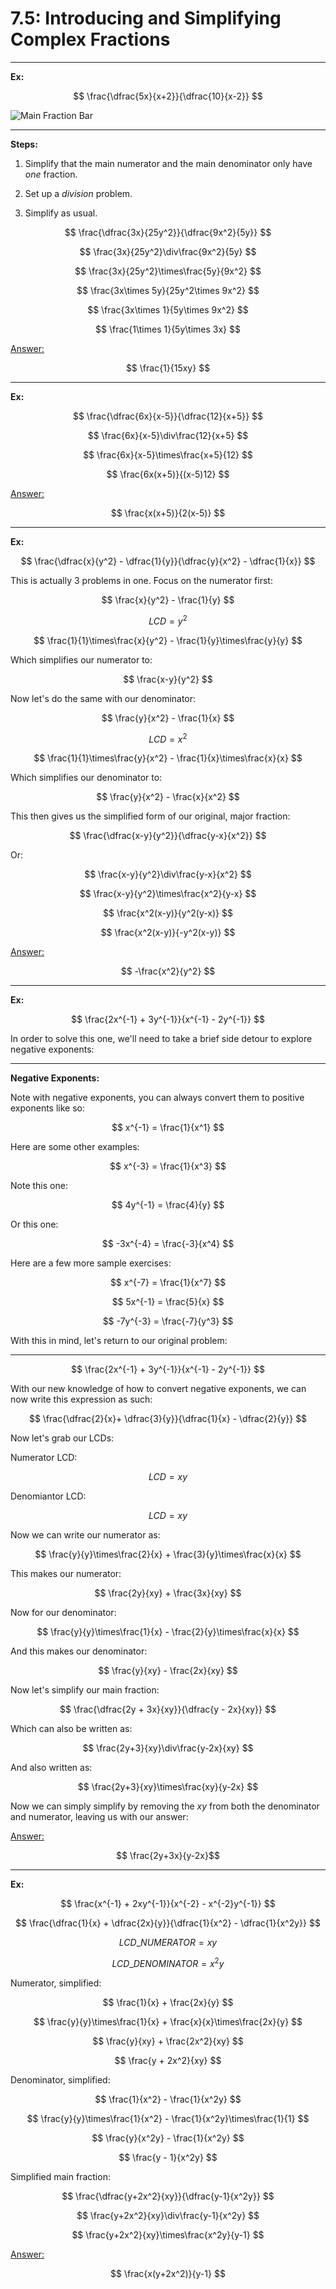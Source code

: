 # 7.5: Introducing and Simplifying Complex Fractions

---

**Ex:**

$$ \frac{\dfrac{5x}{x+2}}{\dfrac{10}{x-2}} $$

![Main Fraction Bar](./intermediate_algebra_06.png)

---

**Steps:**

1. Simplify that the main numerator and the main denominator only have _one_
   fraction.

2. Set up a _division_ problem.

3. Simplify as usual.

$$ \frac{\dfrac{3x}{25y^2}}{\dfrac{9x^2}{5y}} $$

$$ \frac{3x}{25y^2}\div\frac{9x^2}{5y} $$

$$ \frac{3x}{25y^2}\times\frac{5y}{9x^2} $$

$$ \frac{3x\times 5y}{25y^2\times 9x^2} $$

$$ \frac{3x\times 1}{5y\times 9x^2} $$

$$ \frac{1\times 1}{5y\times 3x} $$

<ins>Answer:</ins>

$$ \frac{1}{15xy} $$

---

**Ex:**

$$ \frac{\dfrac{6x}{x-5}}{\dfrac{12}{x+5}} $$

$$ \frac{6x}{x-5}\div\frac{12}{x+5} $$

$$ \frac{6x}{x-5}\times\frac{x+5}{12} $$

$$ \frac{6x(x+5)}{(x-5)12} $$

<ins>Answer:</ins>

$$ \frac{x(x+5)}{2(x-5)} $$

---

**Ex:**

$$ \frac{\dfrac{x}{y^2} - \dfrac{1}{y}}{\dfrac{y}{x^2} - \dfrac{1}{x}} $$

This is actually 3 problems in one. Focus on the numerator first:

$$ \frac{x}{y^2} - \frac{1}{y} $$

$$ LCD = y^2 $$

$$ \frac{1}{1}\times\frac{x}{y^2} - \frac{1}{y}\times\frac{y}{y} $$

Which simplifies our numerator to:

$$ \frac{x-y}{y^2} $$

Now let's do the same with our denominator:

$$ \frac{y}{x^2} - \frac{1}{x} $$

$$ LCD = x^2 $$

$$ \frac{1}{1}\times\frac{y}{x^2} - \frac{1}{x}\times\frac{x}{x} $$

Which simplifies our denominator to:

$$ \frac{y}{x^2} - \frac{x}{x^2} $$

This then gives us the simplified form of our original, major fraction:

$$ \frac{\dfrac{x-y}{y^2}}{\dfrac{y-x}{x^2}} $$

Or:

$$ \frac{x-y}{y^2}\div\frac{y-x}{x^2} $$

$$ \frac{x-y}{y^2}\times\frac{x^2}{y-x} $$

$$ \frac{x^2(x-y)}{y^2(y-x)} $$

$$ \frac{x^2(x-y)}{-y^2(x-y)} $$

<ins>Answer:</ins>

$$ -\frac{x^2}{y^2} $$

---

**Ex:**

$$ \frac{2x^{-1} + 3y^{-1}}{x^{-1} - 2y^{-1}} $$

In order to solve this one, we'll need to take a brief side detour to explore
negative exponents:

---

**Negative Exponents:**

Note with negative exponents, you can always convert them to positive exponents
like so:

$$ x^{-1} = \frac{1}{x^1} $$

Here are some other examples:

$$ x^{-3} = \frac{1}{x^3} $$

Note this one:

$$ 4y^{-1} = \frac{4}{y} $$

Or this one:

$$ -3x^{-4} = \frac{-3}{x^4} $$

Here are a few more sample exercises:

$$ x^{-7} = \frac{1}{x^7} $$

$$ 5x^{-1} = \frac{5}{x} $$

$$ -7y^{-3} = \frac{-7}{y^3} $$

With this in mind, let's return to our original problem:

---

$$ \frac{2x^{-1} + 3y^{-1}}{x^{-1} - 2y^{-1}} $$

With our new knowledge of how to convert negative exponents, we can now write
this expression as such:

$$ \frac{\dfrac{2}{x}+ \dfrac{3}{y}}{\dfrac{1}{x} - \dfrac{2}{y}} $$

Now let's grab our LCDs:

Numerator LCD:

$$ LCD =  xy $$

Denomiantor LCD:

$$ LCD =  xy $$

Now we can write our numerator as:

$$ \frac{y}{y}\times\frac{2}{x} + \frac{3}{y}\times\frac{x}{x} $$

This makes our numerator:

$$ \frac{2y}{xy} + \frac{3x}{xy} $$

Now for our denominator:

$$ \frac{y}{y}\times\frac{1}{x} - \frac{2}{y}\times\frac{x}{x} $$

And this makes our denominator:

$$ \frac{y}{xy} - \frac{2x}{xy} $$

Now let's simplify our main fraction:

$$ \frac{\dfrac{2y + 3x}{xy}}{\dfrac{y - 2x}{xy}} $$

Which can also be written as:

$$ \frac{2y+3}{xy}\div\frac{y-2x}{xy} $$

And also written as:

$$ \frac{2y+3}{xy}\times\frac{xy}{y-2x} $$

Now we can simply simplify by removing the $xy$ from both the denominator and
numerator, leaving us with our answer:

<ins>Answer:</ins>

$$ \frac{2y+3x}{y-2x}$$

---

**Ex:**

$$ \frac{x^{-1} + 2xy^{-1}}{x^{-2} - x^{-2}y^{-1}} $$

$$ \frac{\dfrac{1}{x} + \dfrac{2x}{y}}{\dfrac{1}{x^2} - \dfrac{1}{x^2y}} $$

$$ LCD\_NUMERATOR = xy $$

$$ LCD\_DENOMINATOR = x^2y $$

Numerator, simplified:

$$ \frac{1}{x} + \frac{2x}{y} $$

$$ \frac{y}{y}\times\frac{1}{x} + \frac{x}{x}\times\frac{2x}{y} $$

$$ \frac{y}{xy} + \frac{2x^2}{xy} $$

$$ \frac{y + 2x^2}{xy} $$

Denominator, simplified:

$$ \frac{1}{x^2} - \frac{1}{x^2y} $$

$$ \frac{y}{y}\times\frac{1}{x^2} - \frac{1}{x^2y}\times\frac{1}{1} $$

$$ \frac{y}{x^2y} - \frac{1}{x^2y} $$

$$ \frac{y - 1}{x^2y} $$

Simplified main fraction:

$$ \frac{\dfrac{y+2x^2}{xy}}{\dfrac{y-1}{x^2y}} $$

$$ \frac{y+2x^2}{xy}\div\frac{y-1}{x^2y} $$

$$ \frac{y+2x^2}{xy}\times\frac{x^2y}{y-1} $$

<ins>Answer:</ins>

$$ \frac{x(y+2x^2)}{y-1} $$
